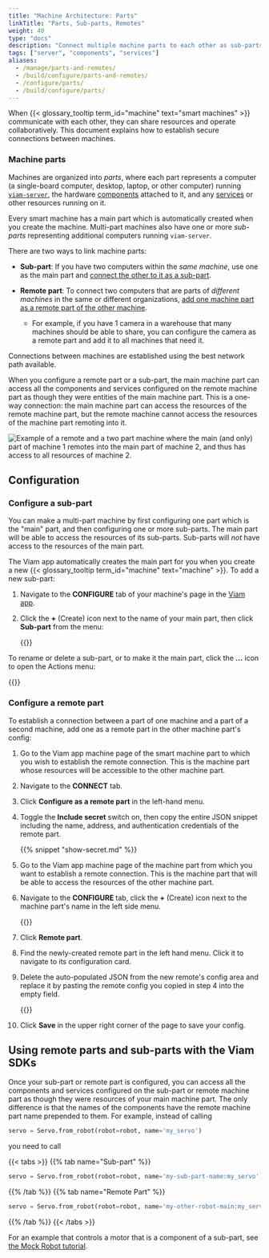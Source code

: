 ```yaml
---
title: "Machine Architecture: Parts"
linkTitle: "Parts, Sub-parts, Remotes"
weight: 40
type: "docs"
description: "Connect multiple machine parts to each other as sub-parts or remotes."
tags: ["server", "components", "services"]
aliases:
  - /manage/parts-and-remotes/
  - /build/configure/parts-and-remotes/
  - /configure/parts/
  - /build/configure/parts/
---
```


When {{< glossary_tooltip term_id="machine" text="smart machines" >}} communicate with each other, they can share resources and operate collaboratively.
This document explains how to establish secure connections between machines.

### Machine parts

Machines are organized into _parts_, where each part represents a computer (a single-board computer, desktop, laptop, or other computer) running [`viam-server`](/installation/), the hardware [components](/components/) attached to it, and any [services](/services/) or other resources running on it.

Every smart machine has a main part which is automatically created when you create the machine.
Multi-part machines also have one or more _sub-parts_ representing additional computers running `viam-server`.

There are two ways to link machine parts:

- **Sub-part**: If you have two computers within the _same machine_, use one as the main part and [connect the other to it as a sub-part](#configure-a-sub-part).

- **Remote part**: To connect two computers that are parts of _different machines_ in the same or different organizations, [add one machine part as a remote part of the other machine](#configure-a-remote-part).

  - For example, if you have 1 camera in a warehouse that many machines should be able to share, you can configure the camera as a remote part and add it to all machines that need it.

Connections between machines are established using the best network path available.

When you configure a remote part or a sub-part, the main machine part can access all the components and services configured on the remote machine part as though they were entities of the main machine part.
This is a one-way connection: the main machine part can access the resources of the remote machine part, but the remote machine cannot access the resources of the machine part remoting into it.

![Example of a remote and a two part machine where the main (and only) part of machine 1 remotes into the main part of machine 2, and thus has access to all resources of machine 2.](/build/configure/parts/remotes-diagram.png)

## Configuration

### Configure a sub-part

You can make a multi-part machine by first configuring one part which is the "main" part, and then configuring one or more sub-parts.
The main part will be able to access the resources of its sub-parts.
Sub-parts will _not_ have access to the resources of the main part.

The Viam app automatically creates the main part for you when you create a new {{< glossary_tooltip term_id="machine" text="machine" >}}.
To add a new sub-part:

1. Navigate to the **CONFIGURE** tab of your machine's page in the [Viam app](https://app.viam.com).
2. Click the **+** (Create) icon next to the name of your main part, then click **Sub-part** from the menu:

   {{<imgproc src="/build/configure/parts/sub-part-config.png" resize="x1100" declaredimensions=true alt="The Viam app interface with the create part dropdown open." style="max-width:500px" >}}

To rename or delete a sub-part, or to make it the main part, click the **...** icon to open the Actions menu:

{{<imgproc src="/build/configure/parts/part-mgmt.png" resize="x1100" declaredimensions=true alt="The Viam app interface with the part actions dropdown open. Options include rename, restart part, make main part, view setup instructions, view history, and delete part." style="max-width:500px" >}}

### Configure a remote part

To establish a connection between a part of one machine and a part of a second machine, add one as a remote part in the other machine part's config:

1. Go to the Viam app machine page of the smart machine part to which you wish to establish the remote connection.
   This is the machine part whose resources will be accessible to the other machine part.
2. Navigate to the **CONNECT** tab.
3. Click **Configure as a remote part** in the left-hand menu.
4. Toggle the **Include secret** switch on, then copy the entire JSON snippet including the name, address, and authentication credentials of the remote part.

   {{% snippet "show-secret.md" %}}

5. Go to the Viam app machine page of the machine part from which you want to establish a remote connection.
   This is the machine part that will be able to access the resources of the other machine part.
6. Navigate to the **CONFIGURE** tab, click the **+** (Create) icon next to the machine part's name in the left side menu.

   {{<imgproc src="/build/configure/parts/remote-create.png" resize="x1100" declaredimensions=true alt="The create menu with options including remote part shown." style="max-width:500px" >}}

7. Click **Remote part**.
8. Find the newly-created remote part in the left hand menu.
   Click it to navigate to its configuration card.
9. Delete the auto-populated JSON from the new remote's config area and replace it by pasting the remote config you copied in step 4 into the empty field.

   {{<imgproc src="/build/configure/parts/remote-config.png" resize="x1100" declaredimensions=true alt="The configured remote." style="max-width:700px" >}}

10. Click **Save** in the upper right corner of the page to save your config.

## Using remote parts and sub-parts with the Viam SDKs

Once your sub-part or remote part is configured, you can access all the components and services configured on the sub-part or remote machine part as though they were resources of your main machine part.
The only difference is that the names of the components have the remote machine part name prepended to them.
For example, instead of calling

```python
servo = Servo.from_robot(robot=robot, name='my_servo')
```

you need to call

{{< tabs >}}
{{% tab name="Sub-part" %}}

```python
servo = Servo.from_robot(robot=robot, name='my-sub-part-name:my_servo')
```

{{% /tab %}}
{{% tab name="Remote Part" %}}

```python
servo = Servo.from_robot(robot=robot, name='my-other-robot-main:my_servo')
```

{{% /tab %}}
{{< /tabs >}}

For an example that controls a motor that is a component of a sub-part, see [the Mock Robot tutorial](/tutorials/configure/build-a-mock-robot/#control-a-sub-part-using-the-viam-sdk).
